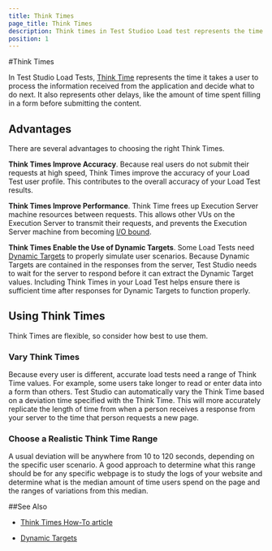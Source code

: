 ```yaml
---
title: Think Times
page_title: Think Times
description: Think times in Test Studioo Load test represents the time it takes a user to process the information received from the application and decide what to do next. It also represents other delays, like the amount of time spent filling in a form before submitting the content. Advantages if choosing the right Think Times in Test Studio load test. 
position: 1
---
```

#Think Times

In Test Studio Load Tests, <a href="/features/testing-types/load-testing/think-times" target="_blank">Think Time</a> represents the time it takes a user to process the information received from the application and decide what to do next. It also represents other delays, like the amount of time spent filling in a form before submitting the content.

## Advantages 

There are several advantages to choosing the right Think Times.

**Think Times Improve Accuracy**. Because real users do not submit their requests at high speed, Think Times improve the accuracy of your Load Test user profile. This contributes to the overall accuracy of your Load Test results.
 
**Think Times Improve Performance**. Think Time frees up Execution Server machine resources between requests. This allows other VUs on the Execution Server to transmit their requests, and prevents the Execution Server machine from becoming <a href="https://www.gartner.com/it-glossary/io-bound" target="_blank">I/O bound</a>.

**Think Times Enable the Use of Dynamic Targets**. Some Load Tests need <a href="/features/testing-types/load-testing/dynamic-targets" target="_blank">Dynamic Targets</a> to properly simulate user scenarios. Because Dynamic Targets are contained in the responses from the server, Test Studio needs to wait for the server to respond before it can extract the Dynamic Target values. Including Think Times in your Load Test helps ensure there is sufficient time after responses for Dynamic Targets to function properly.

## Using Think Times 

Think Times are flexible, so consider how best to use them.

### Vary Think Times 

Because every user is different, accurate load tests need a range of Think Time values. For example, some users take longer to read or enter data into a form than others. Test Studio can automatically vary the Think Time based on a deviation time specified with the Think Time. This will more accurately replicate the length of time from when a person receives a response from your server to the time that person requests a new page.

### Choose a Realistic Think Time Range 

A usual deviation will be anywhere from 10 to 120 seconds, depending on the specific user scenario. A good approach to determine what this range should be for any specific webpage is to study the logs of your website and determine what is the median amount of time users spend on the page and the ranges of variations from this median.


##See Also

* <a href="/features/testing-types/load-testing/think-times" target="_blank">Think Times How-To article</a>

* <a href="/features/testing-types/load-testing/dynamic-targets" target="_blank">Dynamic Targets</a>


